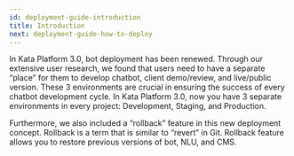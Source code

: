 ```yaml
---
id: deployment-guide-introduction
title: Introduction
next: deployment-guide-how-to-deploy
---
```


In Kata Platform 3.0, bot deployment has been renewed. Through our extensive user research, we found that users need to have a separate “place” for them to develop chatbot, client demo/review, and live/public version. These 3 environments are crucial in ensuring the success of every chatbot development cycle. In Kata Platform 3.0, now you have 3 separate environments in every project: Development, Staging, and Production.

Furthermore, we also included a “rollback” feature in this new deployment concept. Rollback is a term that is similar to “revert” in Git. Rollback feature allows you to restore previous versions of bot, NLU, and CMS.
